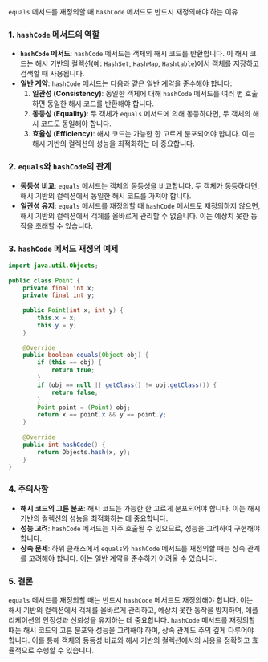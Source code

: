 `equals` 메서드를 재정의할 때 `hashCode` 메서드도 반드시 재정의해야 하는 이유

### 1. `hashCode` 메서드의 역할

- **`hashCode` 메서드**: `hashCode` 메서드는 객체의 해시 코드를 반환합니다. 이 해시 코드는 해시 기반의 컬렉션(예: `HashSet`, `HashMap`, `Hashtable`)에서 객체를 저장하고 검색할 때 사용됩니다.
- **일반 계약**: `hashCode` 메서드는 다음과 같은 일반 계약을 준수해야 합니다:
    1. **일관성 (Consistency)**: 동일한 객체에 대해 `hashCode` 메서드를 여러 번 호출하면 동일한 해시 코드를 반환해야 합니다.
    2. **동등성 (Equality)**: 두 객체가 `equals` 메서드에 의해 동등하다면, 두 객체의 해시 코드도 동일해야 합니다.
    3. **효율성 (Efficiency)**: 해시 코드는 가능한 한 고르게 분포되어야 합니다. 이는 해시 기반의 컬렉션의 성능을 최적화하는 데 중요합니다.

### 2. `equals`와 `hashCode`의 관계

- **동등성 비교**: `equals` 메서드는 객체의 동등성을 비교합니다. 두 객체가 동등하다면, 해시 기반의 컬렉션에서 동일한 해시 코드를 가져야 합니다.
- **일관성 유지**: `equals` 메서드를 재정의할 때 `hashCode` 메서드도 재정의하지 않으면, 해시 기반의 컬렉션에서 객체를 올바르게 관리할 수 없습니다. 이는 예상치 못한 동작을 초래할 수 있습니다.

### 3. `hashCode` 메서드 재정의 예제

```java
import java.util.Objects;  
  
public class Point {  
    private final int x;  
    private final int y;  
  
    public Point(int x, int y) {  
        this.x = x;  
        this.y = y;  
    }  
  
    @Override  
    public boolean equals(Object obj) {  
        if (this == obj) {  
            return true;  
        }  
        if (obj == null || getClass() != obj.getClass()) {  
            return false;  
        }  
        Point point = (Point) obj;  
        return x == point.x && y == point.y;  
    }  
  
    @Override  
    public int hashCode() {  
        return Objects.hash(x, y);  
    }  
}
```

### 4. 주의사항

- **해시 코드의 고른 분포**: 해시 코드는 가능한 한 고르게 분포되어야 합니다. 이는 해시 기반의 컬렉션의 성능을 최적화하는 데 중요합니다.
- **성능 고려**: `hashCode` 메서드는 자주 호출될 수 있으므로, 성능을 고려하여 구현해야 합니다.
- **상속 문제**: 하위 클래스에서 `equals`와 `hashCode` 메서드를 재정의할 때는 상속 관계를 고려해야 합니다. 이는 일반 계약을 준수하기 어려울 수 있습니다.

### 5. 결론

`equals` 메서드를 재정의할 때는 반드시 `hashCode` 메서드도 재정의해야 합니다. 이는 해시 기반의 컬렉션에서 객체를 올바르게 관리하고, 예상치 못한 동작을 방지하며, 애플리케이션의 안정성과 신뢰성을 유지하는 데 중요합니다. `hashCode` 메서드를 재정의할 때는 해시 코드의 고른 분포와 성능을 고려해야 하며, 상속 관계도 주의 깊게 다루어야 합니다. 이를 통해 객체의 동등성 비교와 해시 기반의 컬렉션에서의 사용을 정확하고 효율적으로 수행할 수 있습니다.